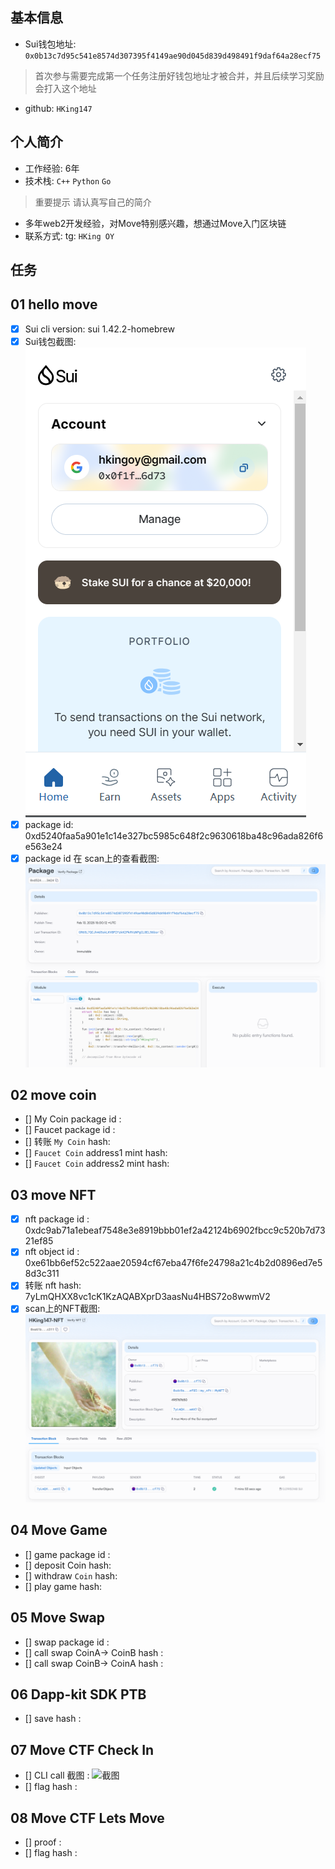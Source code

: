 ## 基本信息
- Sui钱包地址: `0x0b13c7d95c541e8574d307395f4149ae90d045d839d498491f9daf64a28ecf75`
> 首次参与需要完成第一个任务注册好钱包地址才被合并，并且后续学习奖励会打入这个地址
- github: `HKing147`

## 个人简介
- 工作经验: 6年
- 技术栈: `C++` `Python` `Go`
> 重要提示 请认真写自己的简介
- 多年web2开发经验，对Move特别感兴趣，想通过Move入门区块链
- 联系方式: tg: `HKing OY` 

## 任务

##   01 hello move  
- [x] Sui cli version: sui 1.42.2-homebrew
- [x] Sui钱包截图: ![Sui钱包截图](./images/sui-wallet.png)
- [x] package id: 0xd5240faa5a901e1c14e327bc5985c648f2c9630618ba48c96ada826f6e563e24
- [x] package id 在 scan上的查看截图:![Scan截图](./images/package.png)

##   02 move coin
- [] My Coin package id : 
- [] Faucet package id : 
- [] 转账 `My Coin` hash:
- [] `Faucet Coin` address1 mint hash:
- [] `Faucet Coin` address2 mint hash:

##   03 move NFT
- [x] nft package id : 0xdc9ab71a1ebeaf7548e3e8919bbb01ef2a42124b6902fbcc9c520b7d7321ef85
- [x] nft object id : 0xe61bb6ef52c522aae20594cf67eba47f6fe24798a21c4b2d0896ed7e58d3c311
- [x] 转账 nft  hash: 7yLmQHXX8vc1cK1KzAQABXprD3aasNu4HBS72o8wwmV2
- [x] scan上的NFT截图:![Scan截图](./images/nft.png)

##   04 Move Game
- [] game package id :
- [] deposit Coin hash:
- [] withdraw `Coin` hash:
- [] play game hash:

##   05 Move Swap
- [] swap package id :
- [] call swap CoinA-> CoinB  hash :
- [] call swap CoinB-> CoinA  hash :

##   06 Dapp-kit SDK PTB
- [] save hash :

##   07 Move CTF Check In
- [] CLI call 截图 : ![截图](./images/你的图片地址)
- [] flag hash :

##   08 Move CTF Lets Move
- [] proof : 
- [] flag hash :

